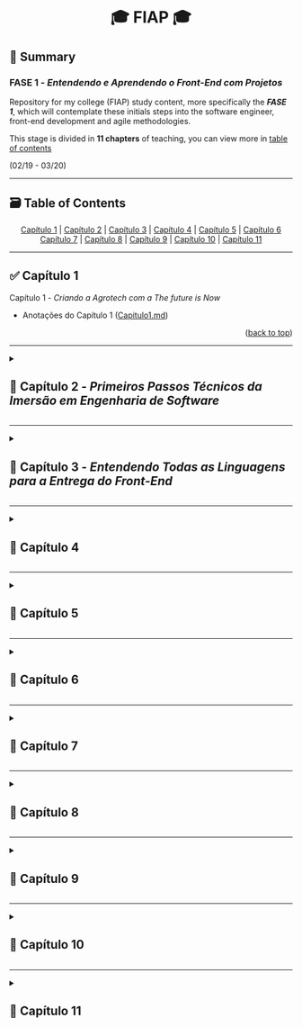 <div #top>
  <h1 align=center>🎓 FIAP 🎓</h1>
</div>

<h2>📌 Summary</h2>
<h3>FASE 1 - <i>Entendendo e Aprendendo o Front-End com Projetos</i></h3>
<p>Repository for my college (FIAP) study content, more specifically the <strong><i>FASE 1</i></strong>, which will contemplate these initials steps into the software engineer, front-end development and agile methodologies.</p>
<p>This stage is divided in <strong>11 chapters</strong> of teaching, you can view more in <a href="#contents">table of contents</a></p>
<p>(02/19 - 03/20)</p>


<hr>


<div  id="contents" name="contents" #contents>
  <h2>🗃️ Table of Contents</h2>
  <div align=center>
    <a href="#capitulo1">Capítulo 1</a> | <a href="#capitulo2">Capítulo 2</a> | <a href="#capitulo3">Capítulo 3</a> | <a href="#capitulo4">Capítulo 4</a> | <a href="#capitulo5">Capítulo 5</a> | <a href="#capitulo6">Capítulo 6</a>
    <br>
    <a href="#capitulo7">Capítulo 7</a> | <a href="#capitulo8">Capítulo 8</a> | <a href="#capitulo9">Capítulo 9</a> | <a href="#capitulo10">Capítulo 10</a> | <a href="#capitulo11">Capítulo 11</a>
  </div>
</div>


<hr>


<div id="capitulo1" name="capitulo1" #capitulo1>
  <h2 align="left">✅ Capítulo 1</h2>
  <span left=0>Capítulo 1 - <i>Criando a Agrotech com a The future is Now</i>
  <ul>
    <li>
      <span>Anotações do Capítulo 1 (<a href="./Capitulo1/Capitulo1.md">Capitulo1.md</a>)</span>
    </li>
  </ul>
  <p align="right">(<a href="#top">back to top</a>)</p>
</div>



<hr>


<details close id="capitulo2" name="capitulo2" #capitulo2>
  <summary><h2>🚩 Capítulo 2 - <i>Primeiros Passos Técnicos da Imersão em Engenharia de Software</i></h2></summary>
  <ul>
    <li>
      <span>Anotações do Capítulo 2 (<a href="./Capitulo2/Capitulo2.md">Capitulo2.md</a>)</span>
    </li>
  </ul>
</details>



<hr>


<details close id="capitulo3" name="capitulo3" #capitulo3>
  <summary><h2>🚩 Capítulo 3 - <i>Entendendo Todas as Linguagens para a Entrega do Front-End</i></h2></summary>
  <ul>
    <li>
      <span>Anotações do Capítulo 3 (<a href="./Capitulo3/Capitulo3.md">Capitulo3.md</a>)</span>
    </li>
    <li>
      <span>Projetos</span>
      <ul>
        <span>- <a href="./Capitulo3/Traveller/index.html">Traveller</a></span>
        <ul>
          <li>
            <span>Primeiro projeto para ficar famirializado com o desenvolvimento front-end.</span>
          </li>
          <li>
            <span>HTML | CSS</span>
          </li>
        </ul>
      </ul>
    </li>
  </ul>
</details>


<hr>


<details close id="capitulo4" name="capitulo4" #capitulo4>
  <summary><h2>🚩 Capítulo 4</h2></summary>
</details>


<hr>


<details close id="capitulo5" name="capitulo5" #capitulo5>
  <summary><h2>🚩 Capítulo 5</h2></summary>
</details>


<hr>


<details close id="capitulo6" name="capitulo6" #capitulo6>
  <summary><h2>🚩 Capítulo 6</h2></summary>
</details>


<hr>


<details close id="capitulo7" name="capitulo7" #capitulo7>
  <summary><h2>🚩 Capítulo 7</h2></summary>
</details>


<hr>


<details close id="capitulo8" name="capitulo8" #capitulo8>
  <summary><h2>🚩 Capítulo 8</h2></summary>
</details>


<hr>


<details close id="capitulo9" name="capitulo9" #capitulo9>
  <summary><h2>🚩 Capítulo 9</h2></summary>
</details>


<hr>


<details close id="capitulo10" name="capitulo10" #capitulo10>
  <summary><h2>🚩 Capítulo 10</h2></summary>
</details>


<hr>


<details close id="capitulo11" name="capitulo11" #capitulo11>
  <summary><h2>🚩 Capítulo 11</h2></summary>
</details>
